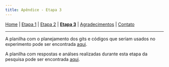 ```yaml
---
title: Apêndice - Etapa 3
---
```


[Home](/master-degree-dissertation) | [Etapa 1](etapa-1) | [Etapa 2](etapa-2) | [<b>Etapa 3</b>](etapa-3) | [Agradecimentos](agradecimentos) | [Contato](contato)
<hr/>

A planilha com o planejamento dos gits e códigos que seriam usados no experimento pode ser encontrada <a href="https://docs.google.com/spreadsheets/d/1hYfAMCXB1dsVPjrb8rpnVYIjhcHy_IPi02IMG-5rEws/edit?usp=sharing" target="_blank">aqui</a>.

A planilha com respostas e análses realizadas durante esta etapa da pesquisa pode ser encontrada <a href="https://docs.google.com/spreadsheets/d/1HurvFo3DZKJKyAoQLAMcDvFgKRkSWPNwssypp3br764/edit?usp=sharing" target="_blank">aqui</a>.